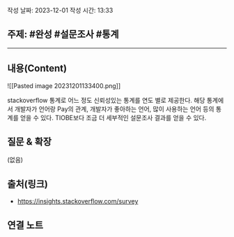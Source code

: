 
작성 날짜: 2023-12-01
작성 시간: 13:33

## 주제: #완성 #설문조사 #통계 

----
## 내용(Content)

![[Pasted image 20231201133400.png]]

stackoverflow 통계로 어느 정도 신뢰성있는 통계를 연도 별로 제공한다. 해당 통계에서 개발자가 언어랑 Pay의 관계, 개발자가 좋아하는 언어, 많이 사용하는 언어 등의 통계를 얻을 수 있다. TIOBE보다 조금 더 세부적인 설문조사 결과를 얻을 수 있다.
## 질문 & 확장

(없음)

## 출처(링크)
- https://insights.stackoverflow.com/survey

## 연결 노트